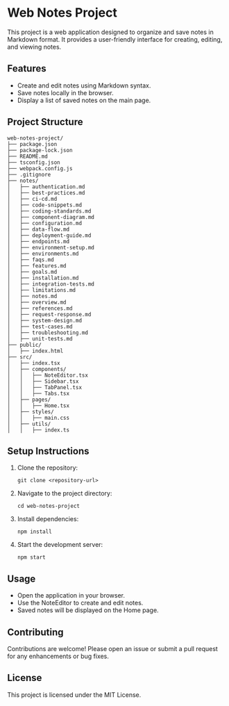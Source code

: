 # Web Notes Project

This project is a web application designed to organize and save notes in Markdown format. It provides a user-friendly interface for creating, editing, and viewing notes.

## Features

- Create and edit notes using Markdown syntax.
- Save notes locally in the browser.
- Display a list of saved notes on the main page.

## Project Structure

```
web-notes-project/
├── package.json
├── package-lock.json
├── README.md
├── tsconfig.json
├── webpack.config.js
├── .gitignore
├── notes/
│   ├── authentication.md
│   ├── best-practices.md
│   ├── ci-cd.md
│   ├── code-snippets.md
│   ├── coding-standards.md
│   ├── component-diagram.md
│   ├── configuration.md
│   ├── data-flow.md
│   ├── deployment-guide.md
│   ├── endpoints.md
│   ├── environment-setup.md
│   ├── environments.md
│   ├── faqs.md
│   ├── features.md
│   ├── goals.md
│   ├── installation.md
│   ├── integration-tests.md
│   ├── limitations.md
│   ├── notes.md
│   ├── overview.md
│   ├── references.md
│   ├── request-response.md
│   ├── system-design.md
│   ├── test-cases.md
│   ├── troubleshooting.md
│   ├── unit-tests.md
├── public/
│   ├── index.html
├── src/
│   ├── index.tsx
│   ├── components/
│   │   ├── NoteEditor.tsx
│   │   ├── Sidebar.tsx
│   │   ├── TabPanel.tsx
│   │   ├── Tabs.tsx
│   ├── pages/
│   │   ├── Home.tsx
│   ├── styles/
│   │   ├── main.css
│   ├── utils/
│   │   ├── index.ts

```

## Setup Instructions

1. Clone the repository:
   ```
   git clone <repository-url>
   ```

2. Navigate to the project directory:
   ```
   cd web-notes-project
   ```

3. Install dependencies:
   ```
   npm install
   ```

4. Start the development server:
   ```
   npm start
   ```

## Usage

- Open the application in your browser.
- Use the NoteEditor to create and edit notes.
- Saved notes will be displayed on the Home page.

## Contributing

Contributions are welcome! Please open an issue or submit a pull request for any enhancements or bug fixes.

## License

This project is licensed under the MIT License.